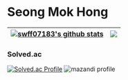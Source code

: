 # Seong Mok Hong




| <a href="https://github.com/swff07183/github-readme-stats"><img align="center" src="https://github-readme-stats.vercel.app/api?username=swff07183&show_icons=true&include_all_commits=true&hide_border=true" alt="swff07183's github stats" /></a> | <a href="https://github.com/swff07183/github-readme-stats"><img align="center" src="https://github-readme-stats.vercel.app/api/top-langs/?username=swff07183&layout=compact&hide_border=true" /></a> |
| ------------- | ------------- |

### Solved.ac
[![Solved.ac Profile](http://mazassumnida.wtf/api/v2/generate_badge?boj=swff0718)](https://solved.ac/swff0718/)
![mazandi profile](http://mazandi.herokuapp.com/api?handle=swff0718&theme=warm)



<!--
**swff07183/swff07183** is a ✨ _special_ ✨ repository because its `README.md` (this file) appears on your GitHub profile.

Here are some ideas to get you started:

- 🔭 I’m currently working on ...
- 🌱 I’m currently learning ...
- 👯 I’m looking to collaborate on ...
- 🤔 I’m looking for help with ...
- 💬 Ask me about ...
- 📫 How to reach me: ...
- 😄 Pronouns: ...
- ⚡ Fun fact: ...
-->
